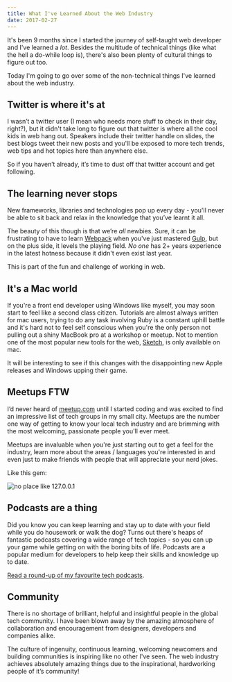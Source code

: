 ```yaml
---
title: What I've Learned About the Web Industry
date: 2017-02-27
---
```


It's been 9 months since I started the journey of self-taught web developer and I've learned a _lot_. Besides the multitude of technical things (like what the hell a do-while loop is), there's also been plenty of cultural things to figure out too.

Today I'm going to go over some of the non-technical things I've learned about the web industry.

## Twitter is where it's at

I wasn’t a twitter user (I mean who needs more stuff to check in their day, right?), but it didn't take long to figure out that twitter is where all the cool kids in web hang out. Speakers include their twitter handle on slides, the best blogs tweet their new posts and you'll be exposed to more tech trends, web tips and hot topics here than anywhere else.

So if you haven’t already, it’s time to dust off that twitter account and get following.

## The learning never stops

New frameworks, libraries and technologies pop up every day - you'll never be able to sit back and relax in the knowledge that you’ve learnt it all.

The beauty of this though is that we’re _all_ newbies. Sure, it can be frustrating to have to learn [Webpack](https://webpack.github.io/) when you've just mastered [Gulp](http://gulpjs.com/), but on the plus side, it levels the playing field. _No one_ has 2+ years experience in the latest hotness because it didn't even exist last year.

This is part of the fun and challenge of working in web.

## It's a Mac world

If you're a front end developer using Windows like myself, you may soon start to feel like a second class citizen. Tutorials are almost always written for mac users, trying to do any task involving Ruby is a constant uphill battle and it's hard not to feel self conscious when you're the only person not pulling out a shiny MacBook pro at a workshop or meetup. Not to mention one of the most popular new tools for the web, [Sketch](https://www.sketchapp.com/), is only available on mac.

It will be interesting to see if this changes with the disappointing new Apple releases and Windows upping their game.

## Meetups FTW

I’d never heard of [meetup.com](https://meetup.com) until I started coding and was excited to find an impressive list of tech groups in my small city. Meetups are the number one way of getting to know your local tech industry and are brimming with the most welcoming, passionate people you'll ever meet.

Meetups are invaluable when you're just starting out to get a feel for the industry, learn more about the areas / languages you're interested in and even just to make friends with people that will appreciate your nerd jokes.

Like this gem:

<img class="" alt="no place like 127.0.0.1">

## Podcasts are a thing

Did you know you can keep learning and stay up to date with your field while you do housework or walk the dog? Turns out there's heaps of fantastic podcasts covering a wide range of tech topics - so you can up your game while getting on with the boring bits of life. Podcasts are a popular medium for developers to help keep their skills and knowledge up to date.

[Read a round-up of my favourite tech podcasts](/best-tech-podcasts).

## Community

There is no shortage of brilliant, helpful and insightful people in the global tech community. I have been blown away by the amazing atmosphere of collaboration and encouragement from designers, developers and companies alike.

The culture of ingenuity, continuous learning, welcoming newcomers and building communities is inspiring like no other I've seen.
The web industry achieves absolutely amazing things due to the inspirational, hardworking people of it’s community!


